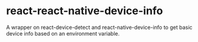 # react-react-native-device-info
A wrapper on react-device-detect and react-native-device-info to get basic device info based on an environment variable. 
